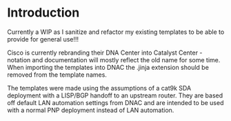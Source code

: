 # Introduction
Currently a WIP as I sanitize and refactor my existing templates to be able to provide for general use!!!

Cisco is currently rebranding their DNA Center into Catalyst Center - notation and documentation will mostly reflect the old name for some time. When importing the templates into DNAC the .jinja extension should be removed from the template names.

The templates were made using the assumptions of a cat9k SDA deployment with a LISP/BGP handoff to an upstream router. They are based off default LAN automation settings from DNAC and are intended to be used with a normal PNP deployment instead of LAN automation.
